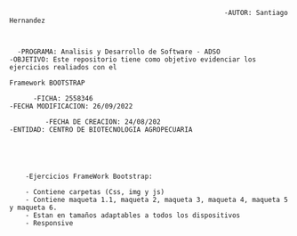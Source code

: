 
                                                          -AUTOR: Santiago Hernandez  

    
     
      -PROGRAMA: Analisis y Desarrollo de Software - ADSO                    -OBJETIVO: Este repositorio tiene como objetivo evidenciar los ejercicios realiados con el
                                                                                       Framework BOOTSTRAP
            
          -FICHA: 2558346                                                      -FECHA MODIFICACION: 26/09/2022
   
             -FECHA DE CREACION: 24/08/202                                         -ENTIDAD: CENTRO DE BIOTECNOLOGIA AGROPECUARIA                                         

  
                 

       
        -Ejercicios FrameWork Bootstrap:
        
        - Contiene carpetas (Css, img y js)
        - Contiene maqueta 1.1, maqueta 2, maqueta 3, maqueta 4, maqueta 5 y maqueta 6.
        - Estan en tamaños adaptables a todos los dispositivos
        - Responsive
        
      


